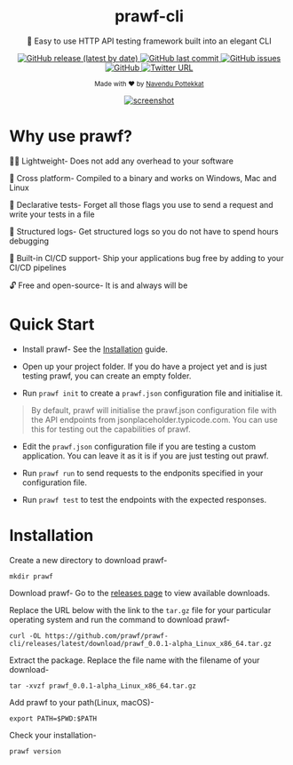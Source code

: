 <div align="center">
    <h1>prawf-cli</h1> 
    <p>🧪 Easy to use HTTP API testing framework built into an elegant CLI</p>
    <a href="https://github.com/prawf/prawf-cli/relea" target="_blank">
        <img alt="GitHub release (latest by date)" src="https://img.shields.io/github/v/release/prawf/prawf-cli">
    </a>
    <a href="https://github.com/prawf/prawf-cli/commits/master" target="_blank">
        <img alt="GitHub last commit" src="https://img.shields.io/github/last-commit/prawf/prawf-cli">
    </a>
    <a href="https://github.com/prawf/prawf-cli/issues" target="_blank">
        <img alt="GitHub issues" src="https://img.shields.io/github/issues/prawf/prawf-cli">
    </a>
    <a href="https://github.com/prawf/prawf-cli/blob/master/LICENSE" target="_blank">
        <img alt="GitHub" src="https://img.shields.io/github/license/prawf/prawf-cli">
    </a>
    <a href="https://ctt.ac/MfgmK" target="_blank">
        <img alt="Twitter URL" src="https://img.shields.io/twitter/url?style=social&url=https%3A%2F%2Fctt.ac%2FMfgmK">
    </a>
</div>

<p align="center">
    <sub>
        Made with ❤︎ by
        <a href="https://github.com/navendu-pottekkat">Navendu Pottekkat</a>
    </sub>
</p>

<div align="center">
    <a href="https://github.com/prawf/prawf-cli" target="_blank">
        <img alt="screenshot" src="https://raw.githubusercontent.com/prawf/prawf-cli/master/screenshot.png">
    </a>
</div>

# Why use prawf?

🏋️‍♂️ Lightweight- Does not add any overhead to your software

🧰 Cross platform- Compiled to a binary and works on Windows, Mac and Linux

📝 Declarative tests- Forget all those flags you use to send a request and write your tests in a file

🧱 Structured logs- Get structured logs so you do not have to spend hours debugging

🚰 Built-in CI/CD support- Ship your applications bug free by adding to your CI/CD pipelines

🔓 Free and open-source- It is and always will be

# Quick Start

* Install prawf- See the [Installation](#installation) guide.

* Open up your project folder. If you do have a project yet and is just testing prawf, you can create an empty folder.

* Run `prawf init` to create a `prawf.json` configuration file and initialise it.

> By default, prawf will initialise the prawf.json configuration file with the API endpoints from jsonplaceholder.typicode.com. You can use this for testing out the capabilities of prawf.

* Edit the `prawf.json` configuration file if you are testing a custom application. You can leave it as it is if you are just testing out prawf.

* Run `prawf run` to send requests to the endponits specified in your configuration file.

* Run `prawf test` to test the endpoints with the expected responses.

# Installation

Create a new directory to download prawf-

```shell
mkdir prawf
```

Download prawf- Go to the [releases page](https://github.com/prawf/prawf-cli/releases) to view available downloads.

Replace the URL below with the link to the `tar.gz` file for your particular operating system and run the command to download prawf-

```shell
curl -OL https://github.com/prawf/prawf-cli/releases/latest/download/prawf_0.0.1-alpha_Linux_x86_64.tar.gz
```

Extract the package. Replace the file name with the filename of your download-

```
tar -xvzf prawf_0.0.1-alpha_Linux_x86_64.tar.gz
```

Add prawf to your path(Linux, macOS)-

```
export PATH=$PWD:$PATH
```

Check your installation-

```
prawf version
```

